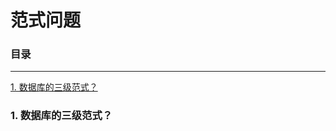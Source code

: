 # 范式问题

### 目录

---
<a href="#1">1. 数据库的三级范式？</a> <br>


### <a name="1">1. 数据库的三级范式？</a>
&ensp;&ensp;&ensp;&ensp;

